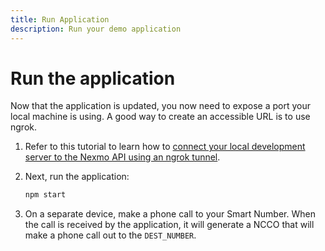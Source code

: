 ```yaml
---
title: Run Application
description: Run your demo application
---
```


# Run the application

Now that the application is updated, you now need to expose a port your local machine is using. A good way to create an accessible URL is to use ngrok.

1. Refer to this tutorial to learn how to [connect your local development server to the Nexmo API using an ngrok tunnel](https://www.nexmo.com/blog/2017/07/04/local-development-nexmo-ngrok-tunnel-dr). 

2. Next, run the application:

    ```bash
    npm start
    ```

3. On a separate device, make a phone call to your Smart Number. When the call is received by the application, it will generate a NCCO that will make a phone call out to the `DEST_NUMBER`. 
